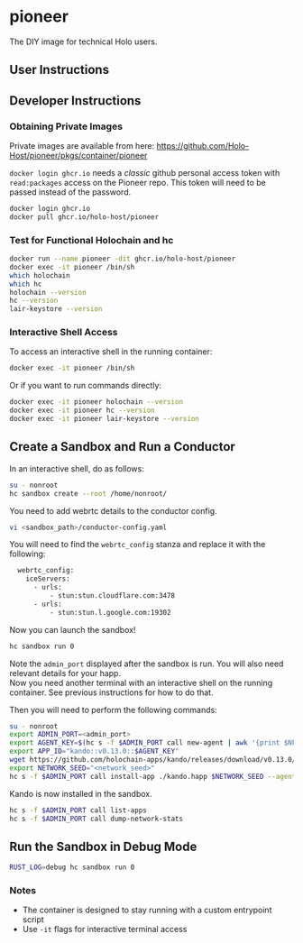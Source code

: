 # pioneer

The DIY image for technical Holo users.

## User Instructions

## Developer Instructions

### Obtaining Private Images

Private images are available from here:
https://github.com/Holo-Host/pioneer/pkgs/container/pioneer

`docker login ghcr.io` needs a *classic* github personal access token with `read:packages` access on the Pioneer repo.  This token will need to be passed instead of the password.

```sh
docker login ghcr.io
docker pull ghcr.io/holo-host/pioneer
```

### Test for Functional Holochain and hc

```sh
docker run --name pioneer -dit ghcr.io/holo-host/pioneer
docker exec -it pioneer /bin/sh
which holochain
which hc
holochain --version
hc --version
lair-keystore --version
```

### Interactive Shell Access

To access an interactive shell in the running container:

```sh
docker exec -it pioneer /bin/sh
```

Or if you want to run commands directly:

```sh
docker exec -it pioneer holochain --version
docker exec -it pioneer hc --version
docker exec -it pioneer lair-keystore --version
```

## Create a Sandbox and Run a Conductor

In an interactive shell, do as follows:

```sh
su - nonroot
hc sandbox create --root /home/nonroot/
```

You need to add webrtc details to the conductor config.

```sh
vi <sandbox_path>/conductor-config.yaml
```

You will need to find the `webrtc_config` stanza and replace it with the following:

```sh
  webrtc_config:
    iceServers:
      - urls:
          - stun:stun.cloudflare.com:3478
      - urls:
          - stun:stun.l.google.com:19302
```

Now you can launch the sandbox!

```sh
hc sandbox run 0
```

Note the `admin_port` displayed after the sandbox is run.  You will also need relevant details for your happ.  
Now you need another terminal with an interactive shell on the running container.  See previous instructions for how to do that.

Then you will need to perform the following commands:

```sh
su - nonroot
export ADMIN_PORT=<admin_port>
export AGENT_KEY=$(hc s -f $ADMIN_PORT call new-agent | awk '{print $NF}')
export APP_ID="kando::v0.13.0::$AGENT_KEY"
wget https://github.com/holochain-apps/kando/releases/download/v0.13.0/kando.happ
export NETWORK_SEED="<network_seed>"
hc s -f $ADMIN_PORT call install-app ./kando.happ $NETWORK_SEED --agent-key "$AGENT_KEY" --app-id "$APP_ID"

```

Kando is now installed in the sandbox.

```sh
hc s -f $ADMIN_PORT call list-apps
hc s -f $ADMIN_PORT call dump-network-stats

```

## Run the Sandbox in Debug Mode

```sh
RUST_LOG=debug hc sandbox run 0
```

### Notes

- The container is designed to stay running with a custom entrypoint script
- Use `-it` flags for interactive terminal access

